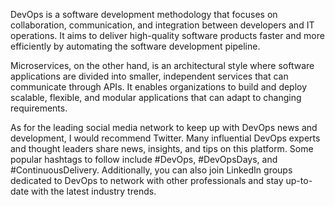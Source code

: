 DevOps is a software development methodology that focuses on collaboration, communication, and integration between developers and IT operations. It aims to deliver high-quality software products faster and more efficiently by automating the software development pipeline.

Microservices, on the other hand, is an architectural style where software applications are divided into smaller, independent services that can communicate through APIs. It enables organizations to build and deploy scalable, flexible, and modular applications that can adapt to changing requirements.

As for the leading social media network to keep up with DevOps news and development, I would recommend Twitter. Many influential DevOps experts and thought leaders share news, insights, and tips on this platform. Some popular hashtags to follow include #DevOps, #DevOpsDays, and #ContinuousDelivery. Additionally, you can also join LinkedIn groups dedicated to DevOps to network with other professionals and stay up-to-date with the latest industry trends.
